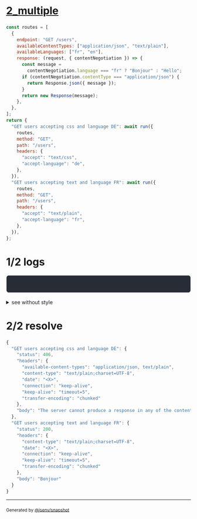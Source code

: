 # [2_multiple](../../endpoint_negotiation.test.mjs#L132)

```js
const routes = [
  {
    endpoint: "GET /users",
    availableContentTypes: ["application/json", "text/plain"],
    availableLanguages: ["fr", "en"],
    response: (request, { contentNegotiation }) => {
      const message =
        contentNegotiation.language === "fr" ? "Bonjour" : "Hello";
      if (contentNegotiation.contentType === "application/json") {
        return Response.json({ message });
      }
      return new Response(message);
    },
  },
];
return {
  "GET users accepting css and language DE": await run({
    routes,
    method: "GET",
    path: "/users",
    headers: {
      "accept": "text/css",
      "accept-language": "de",
    },
  }),
  "GET users accepting text and language FR": await run({
    routes,
    method: "GET",
    path: "/users",
    headers: {
      "accept": "text/plain",
      "accept-language": "fr",
    },
  }),
};
```

# 1/2 logs

![img](log_group.svg)

<details>
  <summary>see without style</summary>

```console
GET http://127.0.0.1/users
  406 Not Acceptable
```

</details>


# 2/2 resolve

```js
{
  "GET users accepting css and language DE": {
    "status": 406,
    "headers": {
      "available-content-types": "application/json, text/plain",
      "content-type": "text/plain;charset=UTF-8",
      "date": "<X>",
      "connection": "keep-alive",
      "keep-alive": "timeout=5",
      "transfer-encoding": "chunked"
    },
    "body": "The server cannot produce a response in any of the content types accepted by the request: \"text/css\".\nAvailable content types: application/json, text/plain"
  },
  "GET users accepting text and language FR": {
    "status": 200,
    "headers": {
      "content-type": "text/plain;charset=UTF-8",
      "date": "<X>",
      "connection": "keep-alive",
      "keep-alive": "timeout=5",
      "transfer-encoding": "chunked"
    },
    "body": "Bonjour"
  }
}
```

---

<sub>
  Generated by <a href="https://github.com/jsenv/core/tree/main/packages/independent/snapshot">@jsenv/snapshot</a>
</sub>
